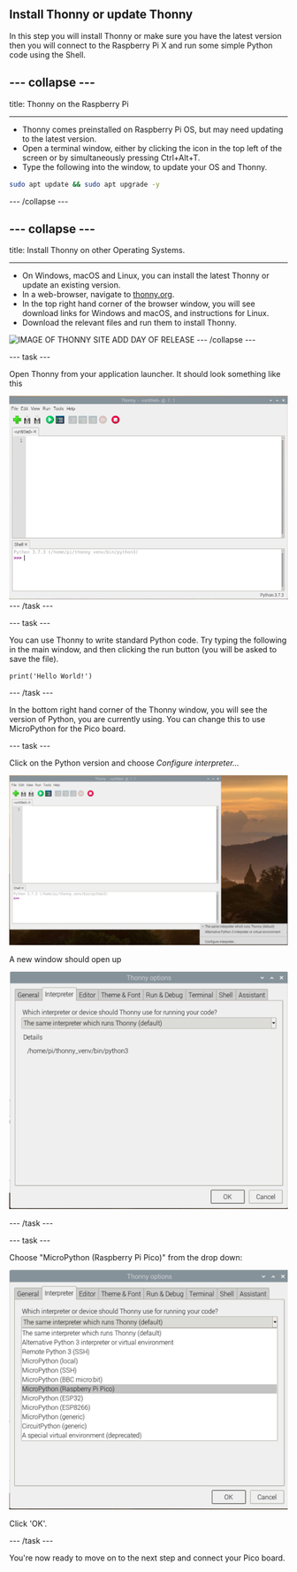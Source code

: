 ## Install Thonny or update Thonny

In this step you will install Thonny or make sure you have the latest version then you will connect to the Raspberry Pi X and run some simple Python code using the Shell. 

--- collapse ---
---

title: Thonny on the Raspberry Pi

---
- Thonny comes preinstalled on Raspberry Pi OS, but may need updating to the latest version.
- Open a terminal window, either by clicking the icon in the top left of the screen or by simultaneously pressing Ctrl+Alt+T.
- Type the following into the window, to update your OS and Thonny.

```bash
sudo apt update && sudo apt upgrade -y
```

--- /collapse ---

--- collapse ---
---

title: Install Thonny on other Operating Systems.

---
- On Windows, macOS and Linux, you can install the latest Thonny or update an existing version.
- In a web-browser, navigate to [thonny.org](https://thonny.org/).
- In the top right hand corner of the browser window, you will see download links for Windows and macOS, and instructions for Linux.
- Download the relevant files and run them to install Thonny.

![IMAGE OF THONNY SITE ADD DAY OF RELEASE](IMAGE)
--- /collapse ---

--- task ---

Open Thonny from your application launcher. It should look something like this

![image of the Thonny application](images/thonny-editor.png)
--- /task ---

--- task ---

You can use Thonny to write standard Python code. Try typing the following in the main window, and then clicking the run button (you will be asked to save the file).

```python3
print('Hello World!')
```

--- /task ---

In the bottom right hand corner of the Thonny window, you will see the version of Python, you are currently using. You can change this to use MicroPython for the Pico board.

--- task ---

Click on the Python version and choose *Configure interpreter...*

![image of interpreter options](images/thonny-configure-interpreter.png)

A new window should open up

![image of interpreter options](images/thonny-interpreter-options.png)

--- /task ---

--- task ---

Choose "MicroPython (Raspberry Pi Pico)" from the drop down:

![Choose MicroPython](images/thonny-micropython-pico.png)

Click 'OK'.

--- /task ---

You're now ready to move on to the next step and connect your Pico board.
